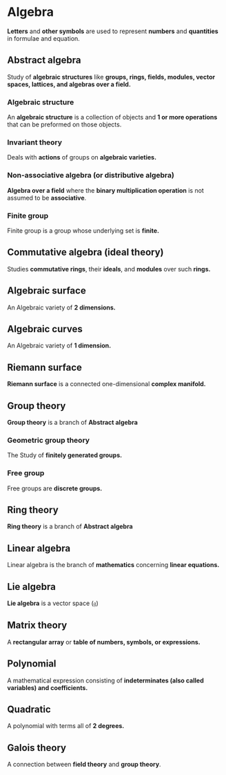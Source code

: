 # Algebra

**Letters** and **other symbols** are used to represent **numbers** and **quantities** in formulae and equation.

## Abstract algebra

Study of **algebraic structures** like **groups, rings, fields, modules, vector spaces, lattices, and algebras over a field.**

### Algebraic structure

An **algebraic structure** is a collection of objects and **1 or more operations** that can be preformed on those objects.

### Invariant theory

Deals with **actions** of groups on **algebraic varieties.**

### Non-associative algebra  (or distributive algebra)

**Algebra over a field** where the **binary multiplication operation** is not assumed to be **associative**.

### Finite group

Finite group is a group whose underlying set is **finite.**

## Commutative algebra (ideal theory)

Studies **commutative rings**, their **ideals**, and **modules** over such **rings.**

## Algebraic surface

An Algebraic variety of **2 dimensions.**

## Algebraic curves

An Algebraic variety of **1 dimension.**

## Riemann surface

**Riemann surface** is a connected one-dimensional **complex manifold.**

## Group theory

**Group theory** is a branch of **Abstract algebra**

### Geometric group theory

The Study of **finitely generated groups.**

### Free group

Free groups are **discrete groups.**

## Ring theory

**Ring theory** is a branch of **Abstract algebra**

## Linear algebra

Linear algebra is the branch of **mathematics** concerning **linear equations.**

## Lie algebra

**Lie algebra** is a vector space $(\displaystyle \mathfrak g )$

## Matrix theory

A **rectangular array** or **table of numbers, symbols, or expressions.**

## Polynomial

A mathematical expression consisting of **indeterminates (also called variables) and coefficients.**

## Quadratic

A polynomial with terms all of **2 degrees.**

## Galois theory

A connection between **field theory** and **group theory**.